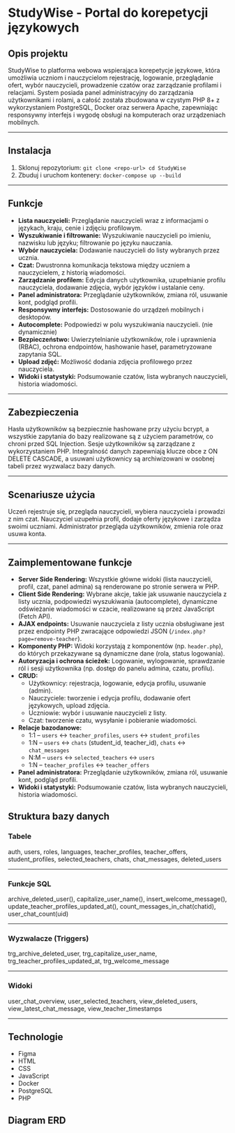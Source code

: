 # StudyWise - Portal do korepetycji językowych

## Opis projektu

StudyWise to platforma webowa wspierająca korepetycje językowe, która umożliwia uczniom i nauczycielom rejestrację, logowanie, przeglądanie ofert, wybór nauczycieli, prowadzenie czatów oraz zarządzanie profilami i relacjami. System posiada panel administracyjny do zarządzania użytkownikami i rolami, a całość została zbudowana w czystym PHP 8+ z wykorzystaniem PostgreSQL, Docker oraz serwera Apache, zapewniając responsywny interfejs i wygodę obsługi na komputerach oraz urządzeniach mobilnych.

---

## Instalacja

1. Sklonuj repozytorium:
```git clone <repo-url> cd StudyWise```
2. Zbuduj i uruchom kontenery:
```docker-compose up --build```


---

## Funkcje

- **Lista nauczycieli:** Przeglądanie nauczycieli wraz z informacjami o językach, kraju, cenie i zdjęciu profilowym.
- **Wyszukiwanie i filtrowanie:** Wyszukiwanie nauczycieli po imieniu, nazwisku lub języku; filtrowanie po języku nauczania.
- **Wybór nauczyciela:** Dodawanie nauczycieli do listy wybranych przez ucznia.
- **Czat:** Dwustronna komunikacja tekstowa między uczniem a nauczycielem, z historią wiadomości.
- **Zarządzanie profilem:** Edycja danych użytkownika, uzupełnianie profilu nauczyciela, dodawanie zdjęcia, wybór języków i ustalanie ceny.
- **Panel administratora:** Przeglądanie użytkowników, zmiana ról, usuwanie kont, podgląd profili.
- **Responsywny interfejs:** Dostosowanie do urządzeń mobilnych i desktopów.
- **Autocomplete:** Podpowiedzi w polu wyszukiwania nauczycieli. (nie dynamicznie)
- **Bezpieczeństwo:** Uwierzytelnianie użytkowników, role i uprawnienia (RBAC), ochrona endpointów, hashowanie haseł, parametryzowane zapytania SQL.
- **Upload zdjęć:** Możliwość dodania zdjęcia profilowego przez nauczyciela.
- **Widoki i statystyki:** Podsumowanie czatów, lista wybranych nauczycieli, historia wiadomości.

---

## Zabezpieczenia

Hasła użytkowników są bezpiecznie hashowane przy użyciu bcrypt, a wszystkie zapytania do bazy realizowane są z użyciem parametrów, co chroni przed SQL Injection. Sesje użytkowników są zarządzane z wykorzystaniem PHP. Integralność danych zapewniają klucze obce z ON DELETE CASCADE, a usuwani użytkownicy są archiwizowani w osobnej tabeli przez wyzwalacz bazy danych.

---

## Scenariusze użycia

Uczeń rejestruje się, przegląda nauczycieli, wybiera nauczyciela i prowadzi z nim czat. Nauczyciel uzupełnia profil, dodaje oferty językowe i zarządza swoimi uczniami. Administrator przegląda użytkowników, zmienia role oraz usuwa konta.

---

## Zaimplementowane funkcje

- **Server Side Rendering:** Wszystkie główne widoki (lista nauczycieli, profil, czat, panel admina) są renderowane po stronie serwera w PHP.
- **Client Side Rendering:** Wybrane akcje, takie jak usuwanie nauczyciela z listy ucznia, podpowiedzi wyszukiwania (autocomplete), dynamiczne odświeżanie wiadomości w czacie, realizowane są przez JavaScript (Fetch API).
- **AJAX endpoints:** Usuwanie nauczyciela z listy ucznia obsługiwane jest przez endpointy PHP zwracające odpowiedzi JSON (`/index.php?page=remove-teacher`).
- **Komponenty PHP:** Widoki korzystają z komponentów (np. `header.php`), do których przekazywane są dynamiczne dane (rola, status logowania).
- **Autoryzacja i ochrona ścieżek:** Logowanie, wylogowanie, sprawdzanie ról i sesji użytkownika (np. dostęp do panelu admina, czatu, profilu).
- **CRUD:** 
  - Użytkownicy: rejestracja, logowanie, edycja profilu, usuwanie (admin).
  - Nauczyciele: tworzenie i edycja profilu, dodawanie ofert językowych, upload zdjęcia.
  - Uczniowie: wybór i usuwanie nauczycieli z listy.
  - Czat: tworzenie czatu, wysyłanie i pobieranie wiadomości.
- **Relacje bazodanowe:**
  - 1:1 – `users` ↔ `teacher_profiles`, `users` ↔ `student_profiles`
  - 1:N – `users` ↔ `chats` (student_id, teacher_id), `chats` ↔ `chat_messages`
  - N:M – `users` ↔ `selected_teachers` ↔ `users`
  - 1:N – `teacher_profiles` ↔ `teacher_offers`
- **Panel administratora:** Przeglądanie użytkowników, zmiana ról, usuwanie kont, podgląd profili.
- **Widoki i statystyki:** Podsumowanie czatów, lista wybranych nauczycieli, historia wiadomości.

## Struktura bazy danych

### Tabele

auth, users, roles, languages, teacher_profiles, teacher_offers, student_profiles, selected_teachers, chats, chat_messages, deleted_users

---

### Funkcje SQL

archive_deleted_user(), capitalize_user_name(), insert_welcome_message(), update_teacher_profiles_updated_at(), count_messages_in_chat(chatid), user_chat_count(uid)

---

### Wyzwalacze (Triggers)

trg_archive_deleted_user, trg_capitalize_user_name, trg_teacher_profiles_updated_at, trg_welcome_message

---

### Widoki

user_chat_overview, user_selected_teachers, view_deleted_users, view_latest_chat_message, view_teacher_timestamps

---

## Technologie

- Figma
- HTML
- CSS
- JavaScript
- Docker
- PostgreSQL
- PHP

## Diagram ERD




